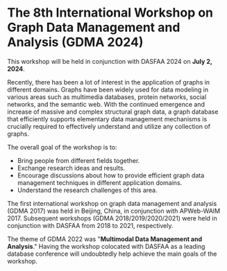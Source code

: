 # The 8th International Workshop on Graph Data Management and Analysis (GDMA 2024)

This workshop will be held in conjunction with DASFAA 2024 on **July 2, 2024**.

Recently, there has been a lot of interest in the application of graphs in different domains. Graphs have been widely used for data modeling in various areas such as multimedia databases, protein networks, social networks, and the semantic web. With the continued emergence and increase of massive and complex structural graph data, a graph database that efficiently supports elementary data management mechanisms is crucially required to effectively understand and utilize any collection of graphs.

The overall goal of the workshop is to:
- Bring people from different fields together.
- Exchange research ideas and results.
- Encourage discussions about how to provide efficient graph data management techniques in different application domains.
- Understand the research challenges of this area.

The first international workshop on graph data management and analysis (GDMA 2017) was held in Beijing, China, in conjunction with APWeb-WAIM 2017. Subsequent workshops (GDMA 2018/2019/2020/2021) were held in conjunction with DASFAA from 2018 to 2021, respectively. 

The theme of GDMA 2022 was "**Multimodal Data Management and Analysis**." Having the workshop colocated with DASFAA as a leading database conference will undoubtedly help achieve the main goals of the workshop.
